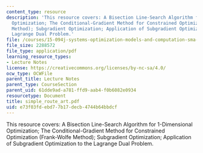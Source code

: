 ```yaml
---
content_type: resource
description: 'This resource covers: A Bisection Line-Search Algorithm for 1-Dimensional
  Optimization; The Conditional-Gradient Method for Constrained Optimization (Frank-Wolfe
  Method); Subgradient Optimization; Application of Subgradient Optimization to the
  Lagrange Dual Problem.'
file: /courses/15-094j-systems-optimization-models-and-computation-sma-5223-spring-2004/e73f03fdebd77b17decb4744b64bbdcf_simple_route_art.pdf
file_size: 2288572
file_type: application/pdf
learning_resource_types:
- Lecture Notes
license: https://creativecommons.org/licenses/by-nc-sa/4.0/
ocw_type: OCWFile
parent_title: Lecture Notes
parent_type: CourseSection
parent_uid: 61dde9ad-a781-ffd9-aab4-f0b6082e0934
resourcetype: Document
title: simple_route_art.pdf
uid: e73f03fd-ebd7-7b17-decb-4744b64bbdcf
---
```

This resource covers: A Bisection Line-Search Algorithm for 1-Dimensional Optimization; The Conditional-Gradient Method for Constrained Optimization (Frank-Wolfe Method); Subgradient Optimization; Application of Subgradient Optimization to the Lagrange Dual Problem.